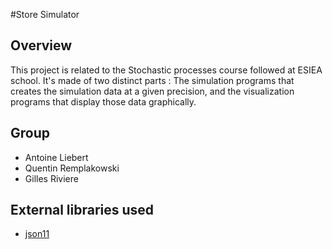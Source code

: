 #Store Simulator

## Overview
This project is related to the Stochastic processes course followed at ESIEA school.
It's made of two distinct parts : The simulation programs that creates the simulation data
at a given precision, and the visualization programs that display those data graphically.

## Group
+ Antoine Liebert
+ Quentin Remplakowski
+ Gilles Riviere

## External libraries used 
+ [json11](https://github.com/dropbox/json11)
